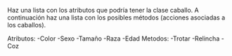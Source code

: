 Haz una lista con los atributos que podría tener la clase caballo. A continuación haz una lista con los posibles métodos (acciones asociadas a los caballos).

Atributos:
    -Color
    -Sexo
    -Tamaño
    -Raza
    -Edad
Metodos:
    -Trotar
    -Relincha
    -Coz